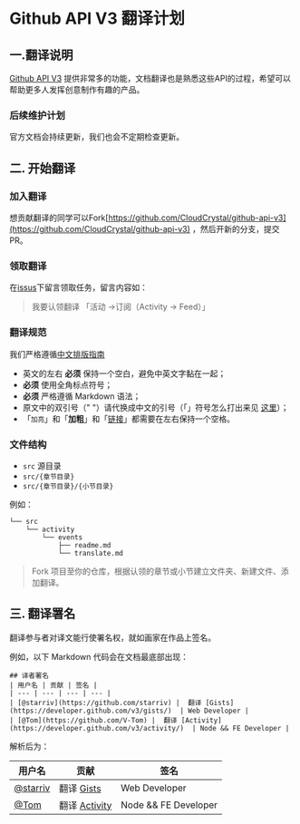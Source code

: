 # Github API V3 翻译计划



## 一.翻译说明

[Github API V3](https://developer.github.com/v3/) 提供非常多的功能，文档翻译也是熟悉这些API的过程，希望可以帮助更多人发挥创意制作有趣的产品。



### 后续维护计划

官方文档会持续更新，我们也会不定期检查更新。



## 二. 开始翻译

### 加入翻译

想贡献翻译的同学可以Fork[https://github.com/CloudCrystal/github-api-v3](https://github.com/CloudCrystal/github-api-v3) ，然后开新的分支，提交PR。

### 领取翻译

在[issus](https://github.com/CloudCrystal/github-api-v3/issues/1)下留言领取任务，留言内容如：

> 我要认领翻译 「活动 ->订阅（Activity -> Feed）」

### 翻译规范

我们严格遵循[中文排版指南](https://github.com/sparanoid/chinese-copywriting-guidelines)

- 英文的左右 **必须** 保持一个空白，避免中英文字黏在一起；
- **必须** 使用全角标点符号；
- **必须** 严格遵循 Markdown 语法；
- 原文中的双引号（" "）请代换成中文的引号（「」符号怎么打出来见 [这里](http://zhihu.com/question/19755746/answer/27233392)）；
- 「`加亮`」和「**加粗**」和「[链接]()」都需要在左右保持一个空格。

### 文件结构

- `src` 源目录
- `src/{章节目录}`
- `src/{章节目录}/{小节目录}`

例如：

```
└── src
    └── activity
        └── events
            ├── readme.md
            └── translate.md
```



> Fork 项目至你的仓库，根据认领的章节或小节建立文件夹、新建文件、添加翻译。



## 三. 翻译署名

翻译参与者对译文能行使署名权，就如画家在作品上签名。

例如，以下 Markdown 代码会在文档最底部出现：

```
## 译者署名
| 用户名 | 贡献 | 签名 |
| --- | --- | --- | --- |
| [@starriv](https://github.com/starriv) |  翻译 [Gists](https://developer.github.com/v3/gists/)  | Web Developer |
| [@Tom](https://github.com/V-Tom) |  翻译 [Activity](https://developer.github.com/v3/activity/)  | Node && FE Developer |
```


解析后为：

| 用户名                                    | 贡献                                       | 签名                   |
| -------------------------------------- | ---------------------------------------- | -------------------- |
| [@starriv](https://github.com/starriv) | 翻译 [Gists](https://developer.github.com/v3/gists/) | Web Developer        |
| [@Tom](https://github.com/V-Tom)       | 翻译 [Activity](https://developer.github.com/v3/activity/) | Node && FE Developer |